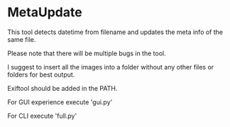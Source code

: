 # MetaUpdate
This tool detects datetime from filename and updates the meta info of the same file.

Please note that there will be multiple bugs in the tool.

I suggest to insert all the images into a folder without any other files or folders for best output.

Exiftool should be added in the PATH.

For GUI experience execute 'gui.py'

For CLI execute 'full.py'
